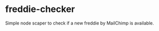 freddie-checker
===============

Simple node scaper to check if a new freddie by MailChimp is available.